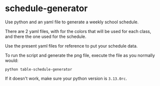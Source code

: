 # schedule-generator
Use python and an yaml file to generate a weekly school schedule. 

There are 2 yaml files, with for the colors that will be used for each class, and there the one used for the schedule. 

Use the present yaml files for reference to put your schedule data. 

To run the script and generate the png file, execute the file as you normally would:

`python table-schedule-generator`

If it doesn't work, make sure your python version is `3.13.0rc`.
